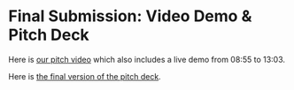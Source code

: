 # Final Submission: Video Demo & Pitch Deck

Here is [our pitch video](https://us04web.zoom.us/rec/share/4PY2Hu2g0UVOfK-X2Rj1eI9wIJ-mT6a81XAa8_Fcmkiw5N7zhXyX2adTnZ_sQo04?startTime=1586403073000) which also includes a live demo from 08:55 to 13:03.

Here is [the final version of the pitch deck](https://github.com/CO2ken/BSIC/raw/master/Final%20Submission/BSIC%20Pitch%20Deck.pdf).
